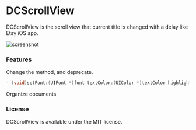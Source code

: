 DCScrollView
==================
DCScrollView is the scroll view that current title is changed with a delay like Etsy iOS app.

![screenshot](https://raw.github.com/hirohisa/DCScrollView/master/Demo/screenshot1.png)

### Features

Change the method, and deprecate.
```objective-c
- (void)setFont:(UIFont *)font textColor:(UIColor *)textColor highlightedTextColor:(UIColor *)highlightedTextColor
```

Organize documents

### License

DCScrollView is available under the MIT license.
